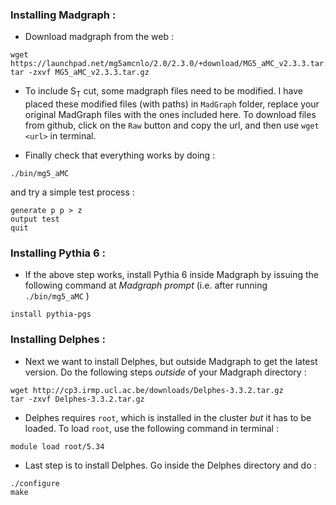 ### Installing Madgraph :
* Download madgraph from the web : 
```
wget https://launchpad.net/mg5amcnlo/2.0/2.3.0/+download/MG5_aMC_v2.3.3.tar.gz 
tar -zxvf MG5_aMC_v2.3.3.tar.gz
```

* To include S<sub>T</sub>  cut, some madgraph files need to be modified. I have placed these modified files (with paths) in `MadGraph` folder, replace your original MadGraph files with the ones included here. To download files from github, click on the `Raw` button and copy the url, and then use `wget <url>` in terminal.

* Finally check that everything works by doing :
```
./bin/mg5_aMC
```
and try a simple test process : 
```
generate p p > z
output test
quit
```

### Installing Pythia 6 :
* If the above step works, install Pythia 6 inside Madgraph by issuing the following command at *Madgraph prompt* (i.e. after running `./bin/mg5_aMC` )
```
install pythia-pgs
```

### Installing Delphes :
* Next we want to install Delphes, but outside Madgraph to get the latest version. Do the following steps *outside* of your Madgraph directory :
```
wget http://cp3.irmp.ucl.ac.be/downloads/Delphes-3.3.2.tar.gz
tar -zxvf Delphes-3.3.2.tar.gz
```

* Delphes requires `root`, which is installed in the cluster *but* it has to be loaded. To load `root`, use the following command in terminal :
```
module load root/5.34
``` 

* Last step is to install Delphes. Go inside the Delphes directory and do :
```
./configure
make
```
